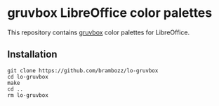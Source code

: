 # gruvbox LibreOffice color palettes

This repository contains [gruvbox](https://github.com/gruvbox-community/gruvbox)
color palettes for LibreOffice.

## Installation

```
git clone https://github.com/brambozz/lo-gruvbox
cd lo-gruvbox
make
cd ..
rm lo-gruvbox
```
